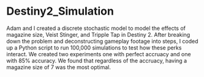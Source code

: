 # Destiny2_Simulation
Adam and I created a discrete stochastic model to model the effects of magazine size, Veist Stinger, and Tripple Tap in Destiny 2. After breaking down the problem and deconstructing gameplay footage into steps, I coded up a Python script to run 100,000 simulations to test how these perks interact. We created two experiments one with perfect accruacy and one with 85% accuracy. We found that regardless of the accruacy, having a magazine size of 7 was the most optimal. 

